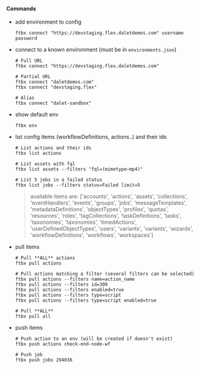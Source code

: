 #### Commands

* add environment to config
  ```shell
  ftbx connect "https://devstaging.flex.daletdemos.com" username password
  ```

* connect to a known environment (must be in `environments.json`)
  ```shell
  # Full URL
  ftbx connect "https://devstaging.flex.daletdemos.com"
  
  # Partial URL
  ftbx connect "daletdemos.com"
  ftbx connect "devstaging.flex"
  
  # Alias
  ftbx connect "dalet-sandbox"
  ```
* show default env
  ```shell
  ftbx env
  ```

* list config items (workflowDefinitions, actions..) and their ids
  ```shell
  # List actions and their ids
  ftbx list actions

  # List assets with fql
  ftbx list assets --filters "fql=(mimetype~mp4)"
  
  # List 5 jobs in a failed status
  ftbx list jobs --filters status=Failed limit=5
  ```
  > available items are: ['accounts', 'actions', 'assets', 'collections', 'eventHandlers', 'events', 'groups', 'jobs',
              'messageTemplates', 'metadataDefinitions', 'objectTypes', 'profiles', 'quotas', 'resources', 'roles',
              'tagCollections', 'taskDefinitions', 'tasks', 'taxonomies', 'taxonomies', 'timedActions',
              'userDefinedObjectTypes', 'users', 'variants', 'variants', 'wizards', 'workflowDefinitions', 'workflows',
              'workspaces']

* pull items
  ```shell
  # Pull **ALL** actions
  ftbx pull actions
  
  # Pull actions matching a filter (several filters can be selected)
  ftbx pull actions --filters name=action_name
  ftbx pull actions --filters id=309
  ftbx pull actions --filters enabled=true
  ftbx pull actions --filters type=script
  ftbx pull actions --filters type=script enabled=true
  
  # Pull **ALL**
  ftbx pull all
  ```
  
* push items
  ```shell
  # Push action to an env (will be created if doesn't exist)
  ftbx push actions check-end-node-wf 
  
  # Push job
  ftbx push jobs 294036
  ```